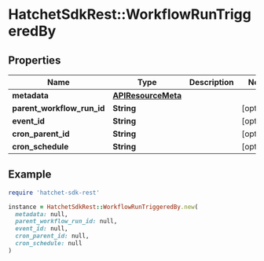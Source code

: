 # HatchetSdkRest::WorkflowRunTriggeredBy

## Properties

| Name | Type | Description | Notes |
| ---- | ---- | ----------- | ----- |
| **metadata** | [**APIResourceMeta**](APIResourceMeta.md) |  |  |
| **parent_workflow_run_id** | **String** |  | [optional] |
| **event_id** | **String** |  | [optional] |
| **cron_parent_id** | **String** |  | [optional] |
| **cron_schedule** | **String** |  | [optional] |

## Example

```ruby
require 'hatchet-sdk-rest'

instance = HatchetSdkRest::WorkflowRunTriggeredBy.new(
  metadata: null,
  parent_workflow_run_id: null,
  event_id: null,
  cron_parent_id: null,
  cron_schedule: null
)
```

